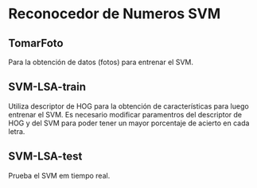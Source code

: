 #	Reconocedor de Numeros SVM

## TomarFoto

Para la obtención de datos (fotos) para entrenar el SVM.

## SVM-LSA-train

Utiliza descriptor de HOG para la obtención de características para luego entrenar el SVM. Es necesario modificar paramentros del descriptor de HOG y del SVM para poder tener un mayor porcentaje de acierto en cada letra.

## SVM-LSA-test

Prueba el SVM em tiempo real.